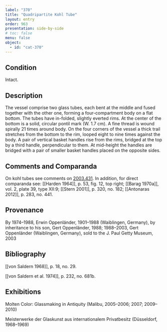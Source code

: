 ```yaml
---
label: "370"
title: "Quadripartite Kohl Tube"
layout: entry
order: 963
presentation: side-by-side
# toc: false
menu: false
object:
  - id: "cat-370"
---
```


## Condition

Intact.

## Description

The vessel comprise two glass tubes, each bent at the middle and fused together with the other one, forming a four-compartment body on a flat bottom. The tubes have in-folded, slightly everted rims. At the center of the bottom is a solid, circular pontil mark (W. 1.7 cm). A fine thread is wound spirally 21 times around body. On the four corners of the vessel a thick trail stretches from the bottom to the rim, looped eight to nine times against the body. A pair of vertical basket handles rise from the rims, bridged at the top by a third handle, perpendicular to them. At mid-height the handles are bridged with a pair of smaller basket handles placed on the opposite sides.

## Comments and Comparanda

On kohl tubes see comments on [2003.431](#num). In addition, for direct comparanda see: [[Harden 1964]], p. 53, fig. 12, top right; [[Barag 1970a]], vol. 2, plate 39, type XII:9; [[Stern 2001]], p. 320, no. 182; [[Antonaras 2012]], p. 283, no. 441.

## Provenance

By 1974–1988, Erwin Oppenländer, 1901–1988 (Waiblingen, Germany), by inheritance to his son, Gert Oppenländer, 1988; 1988–2003, Gert Oppenländer (Waiblingen, Germany), sold to the J. Paul Getty Museum, 2003

## Bibliography

[[von Saldern 1968]], p. 18, no. 29.

[[von Saldern et al. 1974]], p. 232, no. 681b.

## Exhibitions

Molten Color: Glassmaking in Antiquity (Malibu, 2005–2006; 2007; 2009–2010)

Meisterwerke der Glaskunst aus internationalem Privatbesitz (Düsseldorf, 1968–1969)